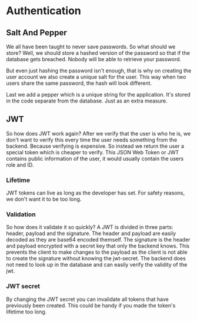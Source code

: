 # Authentication

## Salt And Pepper

We all have been taught to never save passwords. So what should we store? Well, we should store a hashed
version of the password so that if the database gets breached. Nobody will be able to retrieve your password.

But even just hashing the password isn't enough, that is why on creating the user account we also create 
a unique salt for the user. This way when two users share the same password, the hash will look different.

Last we add a pepper which is a unique string for the application. It's stored in the code separate from the 
database. Just as an extra measure.

## JWT
So how does JWT work again? After we verify that the user is who he is, we don't want to verify this every time
the user needs something from the backend. Because verifying is expensive. So instead we return the user a special 
token which is cheaper to verify. This JSON Web Token or JWT contains public information of the user, it would 
usually contain the users role and ID. 

### Lifetime
JWT tokens can live as long as the developer has set. For safety reasons, we don't want it to be too long. 

### Validation
So how does it validate it so quickly? A JWT is divided in three parts: header, payload and the signature. The header
and payload are easily decoded as they are base64 encoded themself. The signature is the header and payload encrypted
with a secret key that only the backend knows. This prevents the client to make changes to the payload as the client
is not able to create the signature without knowing the jwt-secret. The backend does not need to look up in the database
and can easily verify the validity of the jwt.

### JWT secret
By changing the JWT secret you can invalidate all tokens that have previously been created. This could be handy
if you made the token's lifetime too long.
